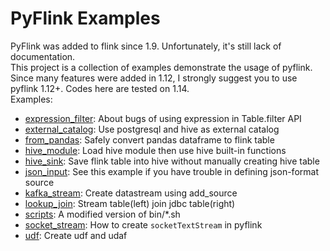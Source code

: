 # PyFlink Examples

PyFlink was added to flink since 1.9. Unfortunately, it's still lack of documentation.  
This project is a collection of examples demonstrate the usage of pyflink. Since many features were added in 1.12, I strongly suggest you to use pyflink 1.12+. Codes here are tested on 1.14.   
Examples:
 - [expression_filter](https://github.com/mvpboss1004/pyflink_examples/tree/master/expression_filter): About bugs of using expression in Table.filter API
 - [external_catalog](https://github.com/mvpboss1004/pyflink_examples/tree/master/external_catalog): Use postgresql and hive as external catalog
 - [from_pandas](https://github.com/mvpboss1004/pyflink_examples/tree/master/from_pandas): Safely convert pandas dataframe to flink table
 - [hive_module](https://github.com/mvpboss1004/pyflink_examples/tree/master/hive_module): Load hive module then use hive built-in functions
 - [hive_sink](https://github.com/mvpboss1004/pyflink_examples/tree/master/hive_sink): Save flink table into hive without manually creating hive table
 - [json_input](https://github.com/mvpboss1004/pyflink_examples/tree/master/json_input): See this example if you have trouble in defining json-format source
 - [kafka_stream](https://github.com/mvpboss1004/pyflink_examples/tree/master/kafka_stream): Create datastream using add_source
 - [lookup_join](https://github.com/mvpboss1004/pyflink_examples/tree/master/lookup_join): Stream table(left) join jdbc table(right)
 - [scripts](https://github.com/mvpboss1004/pyflink_examples/tree/master/scripts): A modified version of bin/\*.sh
 - [socket_stream](https://github.com/mvpboss1004/pyflink_examples/tree/master/socket_stream): How to create `socketTextStream` in pyflink
 - [udf](https://github.com/mvpboss1004/pyflink_examples/tree/master/udf): Create udf and udaf
 